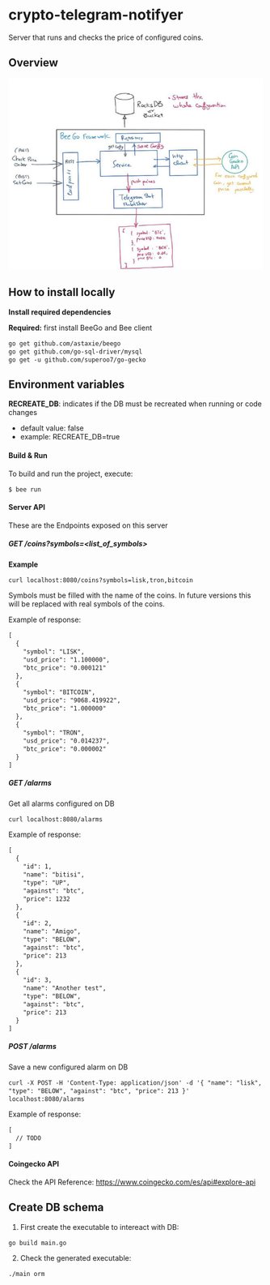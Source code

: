 # crypto-telegram-notifyer
Server that runs and checks the price of configured coins.


## Overview

![Architecture Overview](/docs/beego_telegram_coins-medium.jpg?raw=true "Architecture Overview")


## How to install locally


**Install required dependencies**

**Required:** first install BeeGo and Bee client


```
go get github.com/astaxie/beego
go get github.com/go-sql-driver/mysql
go get -u github.com/superoo7/go-gecko
```

## Environment variables

**RECREATE_DB**: indicates if the DB must be recreated when running or code changes
- default value: false
- example: RECREATE_DB=true


#### Build & Run

To build and run the project, execute:

```
$ bee run
```


#### Server API

These are the Endpoints exposed on this server

##### GET /coins?symbols=<list_of_symbols>

**Example**  

```
curl localhost:8080/coins?symbols=lisk,tron,bitcoin
```

Symbols must be filled with the name of the coins. In future versions this will be replaced with real symbols of the coins.

Example of response:

```
[
  {
    "symbol": "LISK",
    "usd_price": "1.100000",
    "btc_price": "0.000121"
  },
  {
    "symbol": "BITCOIN",
    "usd_price": "9068.419922",
    "btc_price": "1.000000"
  },
  {
    "symbol": "TRON",
    "usd_price": "0.014237",
    "btc_price": "0.000002"
  }
]
```

##### GET /alarms

Get all alarms configured on DB

```
curl localhost:8080/alarms
```

Example of response:

```
[
  {
    "id": 1,
    "name": "bitisi",
    "type": "UP",
    "against": "btc",
    "price": 1232
  },
  {
    "id": 2,
    "name": "Amigo",
    "type": "BELOW",
    "against": "btc",
    "price": 213
  },
  {
    "id": 3,
    "name": "Another test",
    "type": "BELOW",
    "against": "btc",
    "price": 213
  }
]
```


##### POST /alarms

Save a new configured alarm on DB

```
curl -X POST -H 'Content-Type: application/json' -d '{ "name": "lisk", "type": "BELOW", "against": "btc", "price": 213 }' localhost:8080/alarms
```

Example of response:

```
[
  // TODO
]
```


#### Coingecko API

Check the API Reference: https://www.coingecko.com/es/api#explore-api


## Create DB schema

1. First create the executable to intereact with DB:

```
go build main.go
```

2. Check the generated executable:

```
./main orm
```

